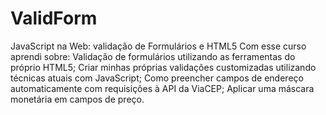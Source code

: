 # ValidForm
JavaScript na Web: validação de Formulários e HTML5
Com esse curso aprendi sobre:
Validação de formulários utilizando as ferramentas do próprio HTML5;
Criar minhas próprias validações customizadas utilizando técnicas atuais com JavaScript;
Como preencher campos de endereço automaticamente com requisições à API da ViaCEP;
Aplicar uma máscara monetária em campos de preço.
